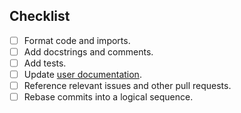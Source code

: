 <!-- Pull request summary in 1-2 sentences. -->

## Checklist

<!-- Checking off an item means that either an action has been completed
     or there was a concious decision to skip the action. -->

- [ ] Format code and imports.
- [ ] Add docstrings and comments.
- [ ] Add tests.
- [ ] Update [user documentation](https://github.com/ilastik/ilastik.github.io).
- [ ] Reference relevant issues and other pull requests.
- [ ] Rebase commits into a logical sequence.
